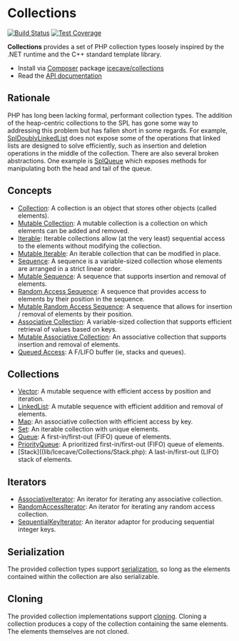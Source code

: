 # Collections

[![Build Status]](http://travis-ci.org/IcecaveStudios/collections)
[![Test Coverage]](http://icecave.com.au/collections/artifacts/tests/coverage)

**Collections** provides a set of PHP collection types loosely inspired by the .NET runtime and the C++ standard template library.

* Install via [Composer](http://getcomposer.org) package [icecave/collections](https://packagist.org/packages/icecave/collections)
* Read the [API documentation](http://icecave.com.au/collections/artifacts/documentation/api/)

## Rationale

PHP has long been lacking formal, performant collection types. The addition of the heap-centric collections to the SPL has gone some way to addressing this problem but has fallen short in some regards. For example, [SplDoublyLinkedList](http://www.php.net/manual/en/class.spldoublylinkedlist.php) does not expose some of the operations that linked lists are designed to solve efficiently, such as insertion and deletion operations in the middle of the collection. There are also several broken abstractions. One example is [SplQueue](http://php.net/manual/en/class.splqueue.php) which exposes methods for manipulating both the head and tail of the queue.

## Concepts

* [Collection](lib/Icecave/Collections/CollectionInterface.php): A collection is an object that stores other objects (called elements).
* [Mutable Collection](lib/Icecave/Collections/MutableCollectionInterface.php): A mutable collection is a collection on which elements can be added and removed.
* [Iterable](lib/Icecave/Collections/IterableInterface.php): Iterable collections allow (at the very least) sequential access to the elements without modifying the collection.
* [Mutable Iterable](lib/Icecave/Collections/MutableIterableInterface.php): An iterable collection that can be modified in place.
* [Sequence](lib/Icecave/Collections/SequenceInterface.php): A sequence is a variable-sized collection whose elements are arranged in a strict linear order.
* [Mutable Sequence](lib/Icecave/Collections/MutableSequenceInterface.php): A sequence that supports insertion and removal of elements.
* [Random Access Sequence](lib/Icecave/Collections/RandomAccessInterface.php): A sequence that provides access to elements by their position in the sequence.
* [Mutable Random Access Sequence](lib/Icecave/Collections/MutableRandomAccessInterface.php): A sequence that allows for insertion / removal of elements by their position.
* [Associative Collection](lib/Icecave/Collections/AssociativeInterface.php): A variable-sized collection that supports efficient retrieval of values based on keys.
* [Mutable Associative Collection](lib/Icecave/Collections/MutableAssociativeInterface.php): An associative collection that supports insertion and removal of elements.
* [Queued Access](lib/Icecave/Collections/QueuedAccessInterface.php): A F/LIFO buffer (ie, stacks and queues).

## Collections

* [Vector](lib/Icecave/Collections/Vector.php): A mutable sequence with efficient access by position and iteration.
* [LinkedList](lib/Icecave/Collections/LinkedList.php): A mutable sequence with efficient addition and removal of elements.
* [Map](lib/Icecave/Collections/Map.php): An associative collection with efficient access by key.
* [Set](lib/Icecave/Collections/Set.php): An iterable collection with unique elements.
* [Queue](lib/Icecave/Collections/Queue.php): A first-in/first-out (FIFO) queue of elements.
* [PriorityQueue](lib/Icecave/Collections/PriorityQueue.php): A prioritized first-in/first-out (FIFO) queue of elements.
* [Stack]((lib/Icecave/Collections/Stack.php): A last-in/first-out (LIFO) stack of elements.

## Iterators

* [AssociativeIterator](lib/Icecave/Collections/Iterator/AssociativeIterator.php): An iterator for iterating any associative collection.
* [RandomAccessIterator](lib/Icecave/Collections/Iterator/RandomAccessIterator.php): An iterator for iterating any random access collection.
* [SequentialKeyIterator](lib/Icecave/Collections/Iterator/SequentialKeyIterator.php): An iterator adaptor for producing sequential integer keys.

## Serialization

The provided collection types support [serialization](http://au1.php.net/manual/en/function.serialize.php), so long as the elements contained within the collection are also serializable.

## Cloning

The provided collection implementations support [cloning](http://php.net/manual/en/language.oop5.cloning.php). Cloning a collection produces a copy of the collection containing the same elements. The elements themselves are not cloned.

<!-- references -->
[Build Status]: https://raw.github.com/IcecaveStudios/collections/gh-pages/artifacts/images/icecave/regular/build-status.png
[Test Coverage]: https://raw.github.com/IcecaveStudios/collections/gh-pages/artifacts/images/icecave/regular/coverage.png
